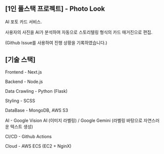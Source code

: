 ## [1인 풀스택 프로젝트] - Photo Look

AI 포토 카드 서비스.

사용자의 사진을 AI가 분석하여 자동으로 스토리텔링 형식의 카드 매거진으로 편집.

(Github Issue를 사용하여 진행 상황을 기록하였습니다.)

## [기술 스택]

Frontend - Next.js

Backend - Node.js

Data Crawling - Python (Flask)

Styling - SCSS

DataBase - MongoDB, AWS S3

AI - Google Vision AI (이미지 라벨링) / Google Gemini (라벨링 바탕으로 자연스러운 텍스트 생성)

CI/CD - Github Actions

Cloud - AWS ECS (EC2 + NginX)
